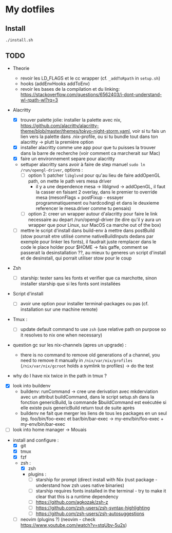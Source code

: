 # My dotfiles

## Install

```
./install.sh
```

## TODO

- Theorie
  - revoir les LD_FLAGS et le cc wrapper (cf. `_addToRpath` in `setup.sh`)
  - hooks (addEnvHooks addToEnv)
  - revoir les bases de la compilation et du linking: https://stackoverflow.com/questions/6562403/i-dont-understand-wl-rpath-wl?rq=3

- Alacritty
  - [x] trouver palette jolie: installer la palette avec nix, https://github.com/alacritty/alacritty-theme/blob/master/themes/tokyo-night-storm.yaml, voir si tu fais un lien vers la palette dans .nix-profile, ou si tu bundle tout dans ton alacritty -> plutt la première option
  - [x] installer alacritty comme une app pour que tu puisses la trouver dans la barre de recherche (voir comment ca marcherait sur Mac)
  - [x] faire un environnement separe pour alacritty
  - settuper alacritty sans avoir à faire de step manuel `sudo ln /run/opengl-driver`, options :
    - [ ] option 1: patcher `libglvnd` pour qu'au lieu de faire addOpenGL path, on mette le path vers mesa driver
        - il y a une dependence mesa -> liblgnvd -> addOpenGL, il faut la casser en faisant 2 overlay, dans le premier to override mesa (mesonFlags + postFixup - essayer programmatiquement ou hardcoding) et dans le deuxieme referencer le mesa.driver comme tu pensais)
    - [ ] option 2: creer un wrapper autour d'alacritty pour faire le link necessaire au depart /run/opengl-driver (te dire qu'il y aura un wrapper que pour Linux, sur MacOS ca marche out of the box)
  - [ ] mettre le script d'install dans build-env à mettre dans postBuild (stow pourrait etre utilisé comme nativeBuildInputs dedans par exemple pour linker les fonts), il faudrait juste remplacer dans le code le place holder pour $HOME -> fais gaffe, comment se passerait la desinstallation ??, au mieux tu generes un script d'install et de desinstall, qui porrait utiliser stow pour le coup

- Zsh
  - [ ] starship: tester sans les fonts et verifier que ca marchotte, sinon installer starship que si les fonts sont installées

- Script d'install
  - [ ] avoir une option pour installer terminal-packages ou pas (cf. installation sur une machine remote)

- Tmux :
  - [ ] update default command to use `zsh` (use relative path on purpose so it resolves to nix one when necessary)


- question gc sur les nix-channels (apres un upgrade) :
  - there is no command to remove old generations of a channel, you need to remove it manually in `/nix/var/nix/profiles` (`/nix/var/nix/gcroot` holds a symlink to profiles)
    -> do the test

- why do I have nix twice in the path in tmux ?

- [x] look into buildenv
  - buildenv: runCommand -> cree une derivation avec mkderviation avec un attribut buildCommand, dans le script setup.sh dans la fonction genericBuild, la commande $buildCommand est exécutée si elle existe puis genericBuild return tout de suite après
  - buildenv ne fait que merger les liens de tous les packages en un seul (eg. foo/bin/foo-exec et bar/bin/bar-exec -> my-env/bin/foo-exec + my-env/bin/bar-exec
- [ ] look into home manager -> Mouais

- install and configure :
  - [x] git
  - [x] tmux
  - [x] fzf
  - zsh :
    - [x] zsh
    - plugins :
      - [ ] starship for prompt (direct install with Nix (rust package - understand how zsh uses native binaries)
      - [ ] starship requires fonts installed in the terminal - try to make it clear that this is a runtime dependency
      - [ ] https://github.com/agkozak/zsh-z
      - [ ] https://github.com/zsh-users/zsh-syntax-highlighting
      - [ ] https://github.com/zsh-users/zsh-autosuggestions
  - [ ] neovim (plugins ?) (neovim - check https://www.youtube.com/watch?v=stqUbv-5u2s)
